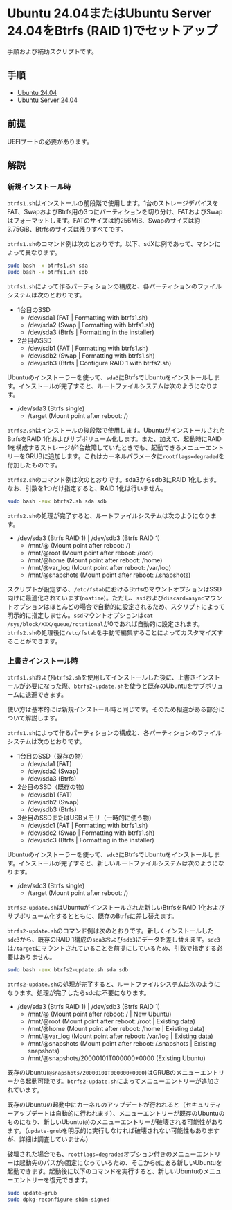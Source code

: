 # Ubuntu 24.04またはUbuntu Server 24.04をBtrfs (RAID 1)でセットアップ
手順および補助スクリプトです。

## 手順
- [Ubuntu 24.04](desktop.md)
- [Ubuntu Server 24.04](server.md)

## 前提
UEFIブートの必要があります。

## 解説
### 新規インストール時
`btrfs1.sh`はインストールの前段階で使用します。1台のストレージデバイスをFAT、SwapおよびBtrfs用の3つにパーティションを切り分け、FATおよびSwapはフォーマットします。FATのサイズは約256MiB、Swapのサイズは約3.75GiB、Btrfsのサイズは残りすべてです。

`btrfs1.sh`のコマンド例は次のとおりです。以下、sdXは例であって、マシンによって異なります。
```sh
sudo bash -x btrfs1.sh sda
sudo bash -x btrfs1.sh sdb
```

`btrfs1.sh`によって作るパーティションの構成と、各パーティションのファイルシステムは次のとおりです。
- 1台目のSSD
  - /dev/sda1 (FAT | Formatting with btrfs1.sh)
  - /dev/sda2 (Swap | Formatting with btrfs1.sh)
  - /dev/sda3 (Btrfs | Formatting in the installer)
- 2台目のSSD
  - /dev/sdb1 (FAT | Formatting with btrfs1.sh)
  - /dev/sdb2 (Swap | Formatting with btrfs1.sh)
  - /dev/sdb3 (Btrfs | Configure RAID 1 with btrfs2.sh)

Ubuntuのインストーラーを使って、`sda3`にBtrfsでUbuntuをインストールします。インストールが完了すると、ルートファイルシステムは次のようになります。
- /dev/sda3 (Btrfs single)
  - /target (Mount point after reboot: /)

`btrfs2.sh`はインストールの後段階で使用します。UbuntuがインストールされたBtrfsをRAID 1化およびサブボリューム化します。また、加えて、起動時にRAID 1を構成するストレージが1台故障していたときでも、起動できるメニューエントリーをGRUBに追加します。これはカーネルパラメータに`rootflags=degraded`を付加したものです。

`btrfs2.sh`のコマンド例は次のとおりです。sda3からsdb3にRAID 1化します。なお、引数を1つだけ指定すると、RAID 1化は行いません。
```sh
sudo bash -eux btrfs2.sh sda sdb
```

`btrfs2.sh`の処理が完了すると、ルートファイルシステムは次のようになります。
- /dev/sda3 (Btrfs RAID 1) | /dev/sdb3 (Btrfs RAID 1)
  - /mnt/@ (Mount point after reboot: /)
  - /mnt/@root (Mount point after reboot: /root)
  - /mnt/@home (Mount point after reboot: /home)
  - /mnt/@var_log (Mount point after reboot: /var/log)
  - /mnt/@snapshots (Mount point after reboot: /.snapshots)

スクリプトが設定する、`/etc/fstab`におけるBtrfsのマウントオプションはSSD向けに最適化されています(`noatime`)。ただし、`ssd`および`discard=async`マウントオプションはほとんどの場合で自動的に設定されるため、スクリプトによって明示的に指定しません。`ssd`マウントオプションは`cat /sys/block/XXX/queue/rotational`が0であれば自動的に設定されます。`btrfs2.sh`の処理後に`/etc/fstab`を手動で編集することによってカスタマイズすることができます。

### 上書きインストール時
`btrfs1.sh`および`btrfs2.sh`を使用してインストールした後に、上書きインストールが必要になった際、`btrfs2-update.sh`を使うと既存のUbuntuをサブボリュームに退避できます。

使い方は基本的には新規インストール時と同じです。そのため相違がある部分について解説します。

`btrfs1.sh`によって作るパーティションの構成と、各パーティションのファイルシステムは次のとおりです。
- 1台目のSSD（既存の物）
  - /dev/sda1 (FAT)
  - /dev/sda2 (Swap)
  - /dev/sda3 (Btrfs)
- 2台目のSSD（既存の物）
  - /dev/sdb1 (FAT)
  - /dev/sdb2 (Swap)
  - /dev/sdb3 (Btrfs)
- 3台目のSSDまたはUSBメモリ（一時的に使う物）
  - /dev/sdc1 (FAT | Formatting with btrfs1.sh)
  - /dev/sdc2 (Swap | Formatting with btrfs1.sh)
  - /dev/sdc3 (Btrfs | Formatting in the installer)

Ubuntuのインストーラーを使って、`sdc3`にBtrfsでUbuntuをインストールします。インストールが完了すると、新しいルートファイルシステムは次のようになります。
- /dev/sdc3 (Btrfs single)
  - /target (Mount point after reboot: /)

`btrfs2-update.sh`はUbuntuがインストールされた新しいBtrfsをRAID 1化およびサブボリューム化するとともに、既存のBtrfsに差し替えます。

`btrfs2-update.sh`のコマンド例は次のとおりです。新しくインストールした`sdc3`から、既存のRAID 1構成の`sda3`および`sdb3`にデータを差し替えます。`sdc3`は`/target`にマウントされていることを前提にしているため、引数で指定する必要はありません。
```sh
sudo bash -eux btrfs2-update.sh sda sdb
```

`btrfs2-update.sh`の処理が完了すると、ルートファイルシステムは次のようになります。処理が完了したらsdcは不要になります。
- /dev/sda3 (Btrfs RAID 1) | /dev/sdb3 (Btrfs RAID 1)
  - /mnt/@ (Mount point after reboot: / | New Ubuntu)
  - /mnt/@root (Mount point after reboot: /root | Existing data)
  - /mnt/@home (Mount point after reboot: /home | Existing data)
  - /mnt/@var_log (Mount point after reboot: /var/log | Existing data)
  - /mnt/@snapshots (Mount point after reboot: /.snapshots | Existing snapshots)
  - /mnt/@snapshots/20000101T000000+0000 (Existing Ubuntu)

既存のUbuntu(`@snapshots/20000101T000000+0000`)はGRUBのメニューエントリーから起動可能です。`btrfs2-update.sh`によってメニューエントリーが追加されています。

既存のUbuntuの起動中にカーネルのアップデートが行われると（セキュリティーアップデートは自動的に行われます）、メニューエントリーが既存のUbuntuのものになり、新しいUbuntu(`@`)のメニューエントリーが破壊される可能性があります。（`update-grub`を明示的に実行しなければ破壊されない可能性もありますが、詳細は調査していません）

破壊された場合でも、`rootflags=degraded`オプション付きのメニューエントリーは起動先のパスが`@`固定になっているため、そこから`@`にある新しいUbuntuを起動できます。起動後に以下のコマンドを実行すると、新しいUbuntuのメニューエントリーを復元できます。

```sh
sudo update-grub
sudo dpkg-reconfigure shim-signed
```